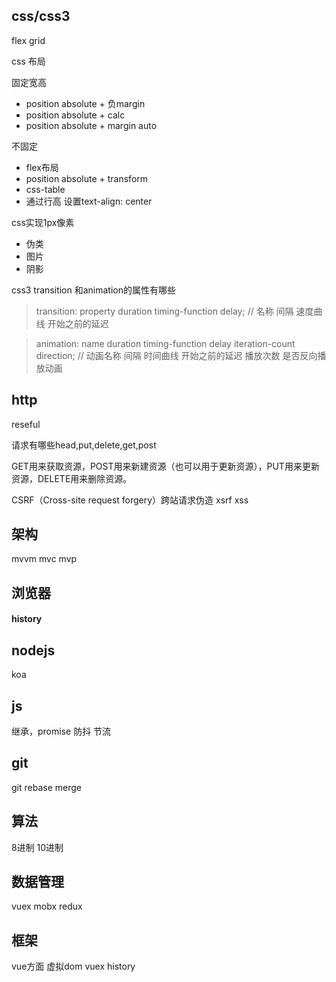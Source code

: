 ## css/css3

flex
grid

css 布局

固定宽高
- position absolute + 负margin
- position absolute + calc
- position absolute + margin auto

不固定
- flex布局
- position absolute + transform
- css-table
- 通过行高 设置text-align: center

css实现1px像素

- 伪类
- 图片
- 阴影

css3 transition 和animation的属性有哪些

>transition: property duration timing-function delay; // 名称 间隔 速度曲线 开始之前的延迟

>animation: name duration timing-function delay iteration-count direction; // 动画名称 间隔 时间曲线 开始之前的延迟 播放次数 是否反向播放动画
## http
reseful

请求有哪些head,put,delete,get,post

GET用来获取资源，POST用来新建资源（也可以用于更新资源），PUT用来更新资源，DELETE用来删除资源。

CSRF（Cross-site request forgery）跨站请求伪造
xsrf xss

## 架构
mvvm mvc mvp

## 浏览器

#### history

## nodejs

koa

## js

继承，promise 防抖 节流

## git
git rebase merge

## 算法

8进制 10进制

## 数据管理

vuex mobx redux

## 框架
vue方面
虚拟dom
vuex
history